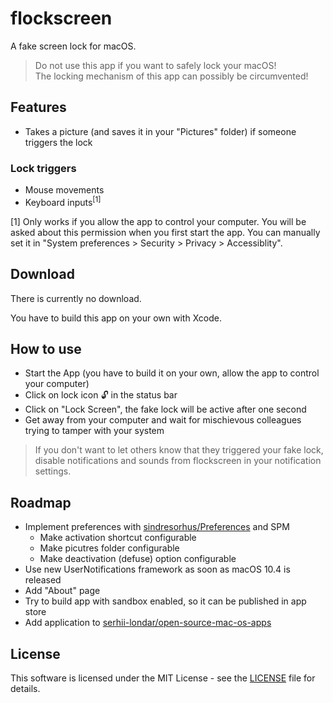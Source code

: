 #  flockscreen

A fake screen lock for macOS.

> Do not use this app if you want to safely lock your macOS!   
  The locking mechanism of this app can possibly be circumvented!

## Features

* Takes a picture (and saves it in your "Pictures" folder) if someone triggers the lock

### Lock triggers

* Mouse movements
* Keyboard inputs<sup>[1]</sup>

[1] Only works if you allow the app to control your computer. 
You will be asked about this permission when you first start the app. 
You can manually set it in "System preferences > Security > Privacy > Accessiblity".

## Download

There is currently no download.

You have to build this app on your own with Xcode.

## How to use

* Start the App (you have to build it on your own, allow the app to control your computer)
* Click on lock icon 🔓 in the status bar
* Click on "Lock Screen", the fake lock will be active after one second
* Get away from your computer and wait for mischievous colleagues trying to tamper with your system

> If you don't want to let others know that they triggered your fake lock, disable notifications and sounds from flockscreen in your notification settings.

## Roadmap

* Implement preferences with [sindresorhus/Preferences](https://github.com/sindresorhus/Preferences) and SPM
  * Make activation shortcut configurable
  * Make picutres folder configurable
  * Make deactivation (defuse) option configurable
* Use new UserNotifications framework as soon as macOS 10.4 is released
* Add "About" page
* Try to build app with sandbox enabled, so it can be published in app store
* Add application to [serhii-londar/open-source-mac-os-apps](https://github.com/serhii-londar/open-source-mac-os-apps)


## License

This software is licensed under the MIT License - see the [LICENSE](https://github.com/jaylinski/flockscreen/blob/master/LICENSE) file for details.
